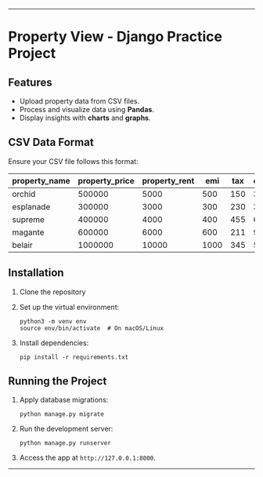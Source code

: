 
---

# Property View - Django Practice Project
## Features

- Upload property data from CSV files.
- Process and visualize data using **Pandas**.
- Display insights with **charts** and **graphs**.

## CSV Data Format

Ensure your CSV file follows this format:

| property_name | property_price | property_rent | emi  | tax  | other_exp |
| -------------- | -------------- | ------------- | ---- | ---- | --------- |
| orchid         | 500000         | 5000          | 500  | 150  | 32        |
| esplanade      | 300000         | 3000          | 300  | 230  | 34        |
| supreme        | 400000         | 4000          | 400  | 455  | 67        |
| magante        | 600000         | 6000          | 600  | 211  | 97        |
| belair         | 1000000        | 10000         | 1000 | 345  | 554       |

## Installation

1. Clone the repository

2. Set up the virtual environment:

   ```
   python3 -m venv env
   source env/bin/activate  # On macOS/Linux
   ```

3. Install dependencies:

   ```
   pip install -r requirements.txt
   ```

## Running the Project

1. Apply database migrations:

   ```
   python manage.py migrate
   ```

2. Run the development server:

   ```
   python manage.py runserver
   ```

3. Access the app at `http://127.0.0.1:8000`.

---

